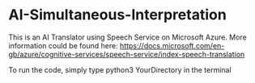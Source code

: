 # AI-Simultaneous-Interpretation

This is an AI Translator using Speech Service on Microsoft Azure. More information could be found here: https://docs.microsoft.com/en-gb/azure/cognitive-services/speech-service/index-speech-translation

To run the code, simply type python3 YourDirectory in the terminal
